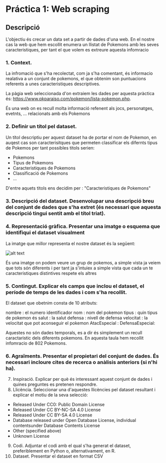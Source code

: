 # Práctica 1: Web scraping

## Descripció

L'objectiu és crecar un data set a partir de dades d'una web. En el nostre cas la web que hem escollit enumera un llistat de Pokemons amb les seves caracteristiques, per tant el que volem es extreure aquesta infomracio

### 1. Context. 


La infromació que s'ha recolectat, com ja s'ha comentant, és informacio realativa a un conjunt de pokemons, el que obtenim son puntuacions referents a unes caracteristiques descriptives. 

La pàgia web seleccionada d'on extraiem les dades per aquesta pràctica és: https://www.pkparaiso.com/pokemon/lista-pokemon.php.

És una web on es recull molta informació refenent als jocs, personatges, evetnts, ... relacionats amb els Pokemons

### 2. Definir un títol pel dataset.

Un títol descriptiu per aquest dataset ha de portar el nom de Pokemon, en auqest cas son caracterisitques que permeten classificar els difernts tipus de Pokemos per tant possibles titols serien:

- Pokemons
- Tipus de Pokemons
- Caracteristiques de Pokemons
- Classificació de Pokemons
- ... 

D'entre aquets titols ens decidim per : "Caracteristiques de Pokemons"

### 3. Descripció del dataset. Desenvolupar una descripció breu del conjunt de dades que s'ha extret (és necessari que aquesta descripció tingui sentit amb el títol triat).



### 4. Representació gràfica. Presentar una imatge o esquema que identifiqui el dataset visualment

La imatge que millor representa el nostre dataset és la següent:

![alt text](https://vignette.wikia.nocookie.net/eswikia/images/d/df/Pok%C3%A9mon.png/revision/latest?cb=20170308220152)

És una imatge on podem veure un grup de pokemos, a simple vista ja veiem que tots són diferents i per tant ja s'intuiex a simple vista que cada un te caracteristiques distintives respete els altres


### 5. Contingut. Explicar els camps que inclou el dataset, el període de temps de les dades i com s'ha recollit.


El dataset que obetnim consta de 10 atributs:


nombre :  el numero identificador
nom : nom del pokemon
tipus : quin tipus de pokemon és
salut : la salut
defensa : nivell de defensa
velocitat : la velocitat que pot aconseguir el pokemon
AtacEspecial :
DefensaEspecial:


Aquestes no són dades temporals, es a dir és simplement un recull caractaristic dels diferents pokemons. En aquesta taula hem recollit infomracio de 802 Pokemons.



### 6. Agraïments. Presentar el propietari del conjunt de dades. És necessari incloure cites de recerca o anàlisis anteriors (si n'hi ha).


7. Inspiració. Explicar per què és interessant aquest conjunt de dades i quines preguntes es pretenen respondre.
8. Llicència. Seleccionar una d'aquestes llicències pel dataset resultant i explicar el motiu de la seva selecció:
* Released Under CC0: Public Domain License
* Released Under CC BY-NC-SA 4.0 License
* Released Under CC BY-SA 4.0 License
* Database released under Open Database License, individual contentsunder Database Contents License
* Other (specified above)
* Unknown License
9. Codi. Adjuntar el codi amb el qual s'ha generat el dataset, preferiblement en Python o, alternativament, en R.
10. Dataset. Presentar el dataset en format CSV
